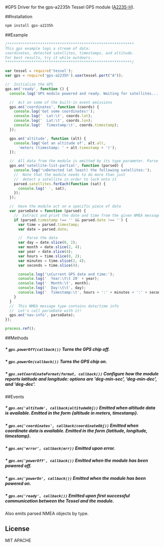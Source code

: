 #GPS
Driver for the gps-a2235h Tessel GPS module ([A2235-H](http://www.mouser.com/catalog/specsheets/EVA2235-H.pdf)).

##Installation
```sh
npm install gps-a2235h
```

##Example
```js
/**********************************************************
This gps example logs a stream of data:
coordinates, detected satellites, timestamps, and altitude.
For best results, try it while outdoors.
**********************************************************/

var tessel = require('tessel');
var gps = require('gps-a2235h').use(tessel.port("A"));

//  Initialize the GPS
gps.on('ready', function () {
  console.log('GPS module powered and ready. Waiting for satellites...');

  //  Act on some of the built-in event emissions
  gps.on('coordinates', function (coords) {
    console.log('Got some coordinates!');
    console.log('  Lat:\t', coords.lat);
    console.log('  Lat:\t', coords.lon);
    console.log('  Timestamp:\t', coords.timestamp);
  });

  gps.on('altitude', function (alt) {
    console.log('Got an altitude of', alt.alt,
      'meters (timestamp: ' + alt.timestamp + ')');
  });

  //  All data from the module is emitted by its type parameter. Parse one!
  gps.on('satellite-list-partial', function (parsed) {
    console.log('\nDetected (at least) the following satellites:');
    //  Note that the module needs to do more than just
    //  detect a satellite in order to lock onto it
    parsed.satellites.forEach(function (sat) {
      console.log(' ', sat);
    });
  });

  //  Have the module act on a specific piece of data
  var parseDate = function (parsed) {
    //  Extract and print the date and time from the given NMEA message
    if (parsed.timestamp !== '' && parsed.date !== '') {
      var time = parsed.timestamp;
      var date = parsed.date;

      //  Parse the data
      var day = date.slice(0, 2);
      var month = date.slice(2, 4);
      var year = date.slice(4);
      var hours = time.slice(0, 2);
      var minutes = time.slice(2, 4);
      var seconds = time.slice(4);

      console.log('\nCurrent GPS date and time:');
      console.log('  Year:\t\t 20' + year);
      console.log('  Month:\t', month);
      console.log('  Day:\t\t', day);
      console.log('  Timestamp:\t', hours + ':' + minutes + ':' + seconds);
    }
  }
  //  This NMEA message type contains date/time info
  //  Let's call parseDate with it!
  gps.on('nav-info', parseDate);
});

process.ref();
```

##Methods

##### * `gps.powerOff(callback())` Turns the GPS chip off.

##### * `gps.powerOn(callback())` Turns the GPS chip on.

##### * `gps.setCoordinateFormat(format, callback())` Configure how the module reports latitude and longitude: options are 'deg-min-sec', 'deg-min-dec', and 'deg-dec'.

##Events

##### * `gps.on('altitude', callback(altitudeObj))` Emitted when altitude data is available. Emitted in the form {altitude in meters, timestamp}.

##### * `gps.on('coordinates', callback(coordinateObj))` Emitted when coordinate data is available. Emitted in the form {latitude, longitude, timestamp}.

##### * `gps.on('error', callback(err))` Emitted upon error.

##### * `gps.on('powerOff', callback())` Emitted when the module has been powered off.

##### * `gps.on('powerOn', callback())` Emitted when the module has been powered on.

##### * `gps.on('ready', callback())` Emitted upon first successful communication between the Tessel and the module.

Also emits parsed NMEA objects by type.

## License

MIT
APACHE
